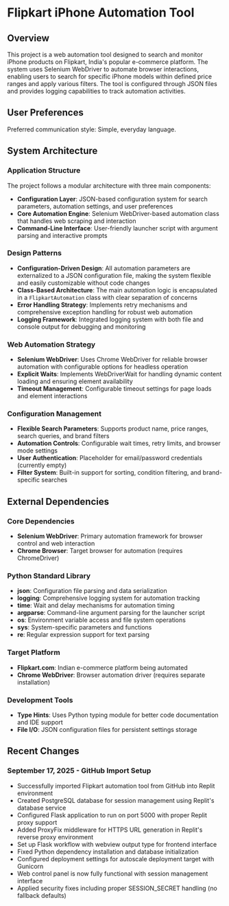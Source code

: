 # Flipkart iPhone Automation Tool

## Overview

This project is a web automation tool designed to search and monitor iPhone products on Flipkart, India's popular e-commerce platform. The system uses Selenium WebDriver to automate browser interactions, enabling users to search for specific iPhone models within defined price ranges and apply various filters. The tool is configured through JSON files and provides logging capabilities to track automation activities.

## User Preferences

Preferred communication style: Simple, everyday language.

## System Architecture

### Application Structure
The project follows a modular architecture with three main components:
- **Configuration Layer**: JSON-based configuration system for search parameters, automation settings, and user preferences
- **Core Automation Engine**: Selenium WebDriver-based automation class that handles web scraping and interaction
- **Command-Line Interface**: User-friendly launcher script with argument parsing and interactive prompts

### Design Patterns
- **Configuration-Driven Design**: All automation parameters are externalized to a JSON configuration file, making the system flexible and easily customizable without code changes
- **Class-Based Architecture**: The main automation logic is encapsulated in a `FlipkartAutomation` class with clear separation of concerns
- **Error Handling Strategy**: Implements retry mechanisms and comprehensive exception handling for robust web automation
- **Logging Framework**: Integrated logging system with both file and console output for debugging and monitoring

### Web Automation Strategy
- **Selenium WebDriver**: Uses Chrome WebDriver for reliable browser automation with configurable options for headless operation
- **Explicit Waits**: Implements WebDriverWait for handling dynamic content loading and ensuring element availability
- **Timeout Management**: Configurable timeout settings for page loads and element interactions

### Configuration Management
- **Flexible Search Parameters**: Supports product name, price ranges, search queries, and brand filters
- **Automation Controls**: Configurable wait times, retry limits, and browser mode settings
- **User Authentication**: Placeholder for email/password credentials (currently empty)
- **Filter System**: Built-in support for sorting, condition filtering, and brand-specific searches

## External Dependencies

### Core Dependencies
- **Selenium WebDriver**: Primary automation framework for browser control and web interaction
- **Chrome Browser**: Target browser for automation (requires ChromeDriver)

### Python Standard Library
- **json**: Configuration file parsing and data serialization
- **logging**: Comprehensive logging system for automation tracking
- **time**: Wait and delay mechanisms for automation timing
- **argparse**: Command-line argument parsing for the launcher script
- **os**: Environment variable access and file system operations
- **sys**: System-specific parameters and functions
- **re**: Regular expression support for text parsing

### Target Platform
- **Flipkart.com**: Indian e-commerce platform being automated
- **Chrome WebDriver**: Browser automation driver (requires separate installation)

### Development Tools
- **Type Hints**: Uses Python typing module for better code documentation and IDE support
- **File I/O**: JSON configuration files for persistent settings storage

## Recent Changes

### September 17, 2025 - GitHub Import Setup
- Successfully imported Flipkart automation tool from GitHub into Replit environment
- Created PostgreSQL database for session management using Replit's database service
- Configured Flask application to run on port 5000 with proper Replit proxy support
- Added ProxyFix middleware for HTTPS URL generation in Replit's reverse proxy environment
- Set up Flask workflow with webview output type for frontend interface
- Fixed Python dependency installation and database initialization
- Configured deployment settings for autoscale deployment target with Gunicorn
- Web control panel is now fully functional with session management interface
- Applied security fixes including proper SESSION_SECRET handling (no fallback defaults)